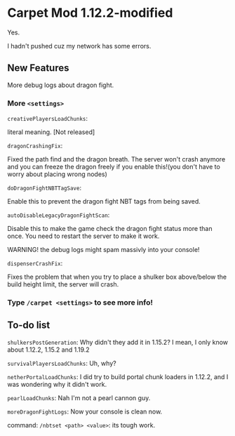 # Carpet Mod 1.12.2-modified
Yes.

I hadn't pushed cuz my network has some errors.

## New Features

More debug logs about dragon fight.

### More `<settings>`

`creativePlayersLoadChunks`: 

literal meaning. [Not released]

`dragonCrashingFix`: 

Fixed the path find and the dragon breath. The server won't crash anymore and you can freeze the dragon freely if you enable this!(you don't have to worry about placing wrong nodes)


`doDragonFightNBTTagSave`: 

Enable this to prevent the dragon fight NBT tags from being saved.


`autoDisableLegacyDragonFightScan`: 

Disable this to make the game check the dragon fight status more than once. You need to restart the server to make it work.

WARNING! the debug logs might spam massivly into your console!

`dispenserCrashFix`: 

Fixes the problem that when you try to place a shulker box above/below the build height limit, the server will crash.

### **Type `/carpet <settings>` to see more info!**

## To-do list

`shulkersPostGeneration`: Why didn't they add it in 1.15.2? I mean, I only know about 1.12.2, 1.15.2 and 1.19.2

`survivalPlayersLoadChunks`: Uh, why?

`netherPortalLoadChunks`: I did try to build portal chunk loaders in 1.12.2, and I was wondering why it didn't work.

`pearlLoadChunks`: Nah I'm not a pearl cannon guy.

`moreDragonFightLogs`: Now your console is clean now.

command: `/nbtset <path> <value>`: its tough work.
